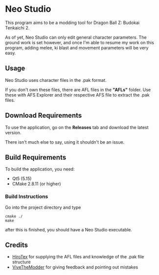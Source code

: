 # Neo Studio

This program aims to be a modding tool for Dragon Ball Z: Budokai Tenkaichi 2.

As of yet, Neo Studio can only edit general character parameters. The ground work is set however, and once I'm able to resume my work on this program, adding melee, ki blast and movement parameters will be very easy.


## Usage

Neo Studio uses character files in the .pak format.

If you don't own these files, there are AFL files in the **"AFLs"** folder. Use these with AFS Explorer and their respective AFS file to extract the .pak files.


## Download Requirements

To use the application, go on the **Releases** tab and download the latest version.

There isn't much else to say, using it shouldn't be an issue.

## Build Requirements
To build the application, you need:

- Qt5 (5.15)
- CMake 2.8.11 (or higher)


### Build Instructions

Go into the project directory and type

```
cmake ./
make
```

after this is finished, you should have a Neo Studio executable.

## Credits

- [HiroTex](https://github.com/hirotex) for supplying the AFL files and knowledge of the .pak file structure
- [ViveTheModder](https://github.com/ViveTheModder) for giving feedback and pointing out mistakes

